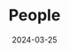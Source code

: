 ---
title: People
date: 2024-03-25

type: landing

sections:
  - block: people
    content:
      title: Meet the Team
      # Choose which groups/teams of users to display.
      #   Edit `user_groups` in each user's profile to add them to one or more of these groups.
      user_groups:
          - Principal Investigators
          - Graduate Students
          - Undergraduate Students
          - Alums
      sort_by: Params.last_name
      sort_ascending: true
    design:
      show_interests: false
      show_role: true
      show_social: true
---